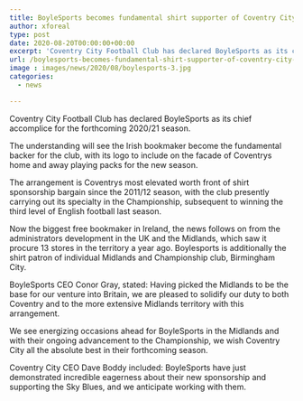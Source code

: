 ```yaml
---
title: BoyleSports becomes fundamental shirt supporter of Coventry City FC
author: xforeal 
type: post
date: 2020-08-20T00:00:00+00:00
excerpt: 'Coventry City Football Club has declared BoyleSports as its chief accomplice for the up and coming 2020/21 season '
url: /boylesports-becomes-fundamental-shirt-supporter-of-coventry-city-fc/
image : images/news/2020/08/boylesports-3.jpg
categories:
  - news

---
```

Coventry City Football Club has declared BoyleSports as its chief accomplice for the forthcoming 2020/21 season. 

The understanding will see the Irish bookmaker become the fundamental backer for the club, with its logo to include on the facade of Coventrys home and away playing packs for the new season. 

The arrangement is Coventrys most elevated worth front of shirt sponsorship bargain since the 2011/12 season, with the club presently carrying out its specialty in the Championship, subsequent to winning the third level of English football last season. 

Now the biggest free bookmaker in Ireland, the news follows on from the administrators development in the UK and the Midlands, which saw it procure 13 stores in the territory a year ago. Boylesports is additionally the shirt patron of individual Midlands and Championship club, Birmingham City. 

BoyleSports CEO Conor Gray, stated: Having picked the Midlands to be the base for our venture into Britain, we are pleased to solidify our duty to both Coventry and to the more extensive Midlands territory with this arrangement. 

We see energizing occasions ahead for BoyleSports in the Midlands and with their ongoing advancement to the Championship, we wish Coventry City all the absolute best in their forthcoming season. 

Coventry City CEO Dave Boddy included: BoyleSports have just demonstrated incredible eagerness about their new sponsorship and supporting the Sky Blues, and we anticipate working with them.